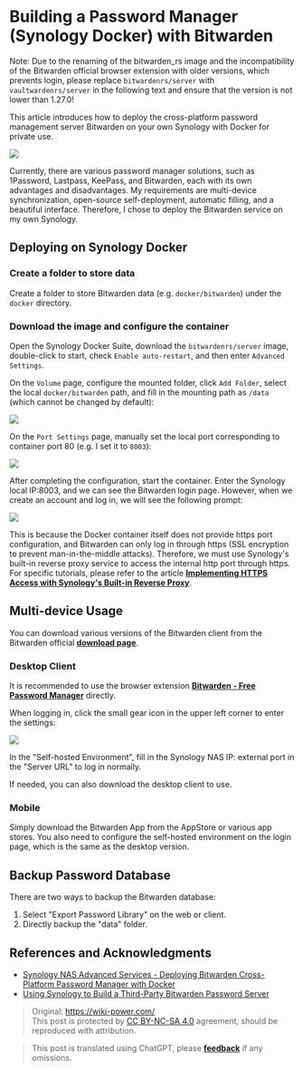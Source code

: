# Building a Password Manager (Synology Docker) with Bitwarden

Note: Due to the renaming of the bitwarden_rs image and the incompatibility of the Bitwarden official browser extension with older versions, which prevents login, please replace `bitwardenrs/server` with `vaultwardenrs/server` in the following text and ensure that the version is not lower than 1.27.0!

This article introduces how to deploy the cross-platform password management server Bitwarden on your own Synology with Docker for private use.

![](https://wiki-media-1253965369.cos.ap-guangzhou.myqcloud.com/img/20210503221838.png)

Currently, there are various password manager solutions, such as 1Password, Lastpass, KeePass, and Bitwarden, each with its own advantages and disadvantages. My requirements are multi-device synchronization, open-source self-deployment, automatic filling, and a beautiful interface. Therefore, I chose to deploy the Bitwarden service on my own Synology.

## Deploying on Synology Docker

### Create a folder to store data

Create a folder to store Bitwarden data (e.g. `docker/bitwarden`) under the `docker` directory.

### Download the image and configure the container

Open the Synology Docker Suite, download the `bitwardenrs/server` image, double-click to start, check `Enable auto-restart`, and then enter `Advanced Settings`.

On the `Volume` page, configure the mounted folder, click `Add Folder`, select the local `docker/bitwarden` path, and fill in the mounting path as `/data` (which cannot be changed by default):

![](https://wiki-media-1253965369.cos.ap-guangzhou.myqcloud.com/img/20210503211711.png)

On the `Port Settings` page, manually set the local port corresponding to container port 80 (e.g. I set it to `8003`):

![](https://wiki-media-1253965369.cos.ap-guangzhou.myqcloud.com/img/20210503211759.png)

After completing the configuration, start the container. Enter the Synology local IP:8003, and we can see the Bitwarden login page. However, when we create an account and log in, we will see the following prompt:

![](https://wiki-media-1253965369.cos.ap-guangzhou.myqcloud.com/img/20210503212146.png)

This is because the Docker container itself does not provide https port configuration, and Bitwarden can only log in through https (SSL encryption to prevent man-in-the-middle attacks). Therefore, we must use Synology's built-in reverse proxy service to access the internal http port through https. For specific tutorials, please refer to the article [**Implementing HTTPS Access with Synology's Built-in Reverse Proxy**](https://wiki-power.com/%E7%94%A8%E7%BE%A4%E6%99%96%E8%87%AA%E5%B8%A6%E5%8F%8D%E5%90%91%E4%BB%A3%E7%90%86%E5%AE%9E%E7%8E%B0HTTPS%E8%AE%BF%E9%97%AE).

## Multi-device Usage

You can download various versions of the Bitwarden client from the Bitwarden official [**download page**](https://bitwarden.com/download/).

### Desktop Client

It is recommended to use the browser extension [**Bitwarden - Free Password Manager**](https://chrome.google.com/webstore/detail/bitwarden-free-password-m/nngceckbapebfimnlniiiahkandclblb) directly.

When logging in, click the small gear icon in the upper left corner to enter the settings:

![](https://wiki-media-1253965369.cos.ap-guangzhou.myqcloud.com/img/20210503215149.png)

In the "Self-hosted Environment", fill in the Synology NAS IP: external port in the "Server URL" to log in normally.

If needed, you can also download the desktop client to use.

### Mobile

Simply download the Bitwarden App from the AppStore or various app stores. You also need to configure the self-hosted environment on the login page, which is the same as the desktop version.

## Backup Password Database

There are two ways to backup the Bitwarden database:

1. Select "Export Password Library" on the web or client.
2. Directly backup the "data" folder.

## References and Acknowledgments

- [Synology NAS Advanced Services - Deploying Bitwarden Cross-Platform Password Manager with Docker](https://www.ioiox.com/archives/70.html)
- [Using Synology to Build a Third-Party Bitwarden Password Server](https://ppgg.in/blog/10271.html#comment-8463)

> Original: <https://wiki-power.com/>  
> This post is protected by [CC BY-NC-SA 4.0](https://creativecommons.org/licenses/by/4.0/deed.en) agreement, should be reproduced with attribution.

> This post is translated using ChatGPT, please [**feedback**](https://github.com/linyuxuanlin/Wiki_MkDocs/issues/new) if any omissions.